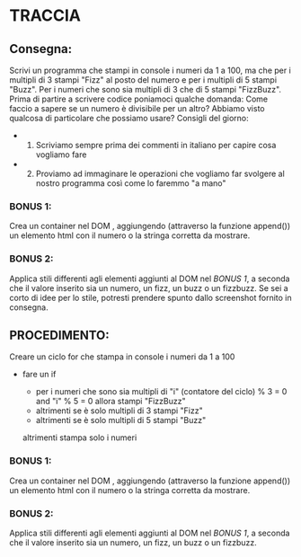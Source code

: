 # TRACCIA

## Consegna:
Scrivi un programma che stampi in console i numeri da 1 a 100,
ma che per i multipli di 3 stampi "Fizz" al posto del numero e per i multipli di 5 stampi "Buzz".
Per i numeri che sono sia multipli di 3 che di 5 stampi "FizzBuzz".
Prima di partire a scrivere codice poniamoci qualche domanda:
Come faccio a sapere se un numero è divisibile per un altro?
Abbiamo visto qualcosa di particolare che possiamo usare?
Consigli del giorno:
- 1. Scriviamo sempre prima dei commenti in italiano per capire cosa vogliamo fare
- 2. Proviamo ad immaginare le operazioni che vogliamo far svolgere al nostro programma così come lo faremmo "a mano"
### BONUS 1:
Crea un container nel DOM , aggiungendo (attraverso la funzione append()) un elemento html con il numero o la stringa corretta da mostrare.
### BONUS 2:
Applica stili differenti agli elementi aggiunti al DOM nel *BONUS 1*, a seconda che il valore inserito sia un numero, un fizz, un buzz o un fizzbuzz.
Se sei a corto di idee per lo stile, potresti prendere spunto dallo screenshot fornito in consegna.

## PROCEDIMENTO:

Creare un ciclo for che stampa in console i numeri da 1 a 100
-  fare un if 
    -   per i numeri che sono sia multipli di "i" (contatore del ciclo) % 3 = 0 and "i" % 5 = 0 allora stampi "FizzBuzz"
    - altrimenti se è solo multipli di 3 stampi "Fizz"
    - altrimenti se è solo multipli di 5 stampi "Buzz"

    altrimenti stampa solo i numeri

### BONUS 1:
Crea un container nel DOM , aggiungendo (attraverso la funzione append()) un elemento html con il numero o la stringa corretta da mostrare.
### BONUS 2:
Applica stili differenti agli elementi aggiunti al DOM nel *BONUS 1*, a seconda che il valore inserito sia un numero, un fizz, un buzz o un fizzbuzz.

